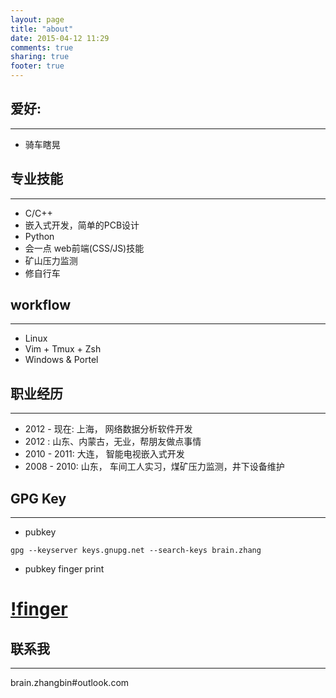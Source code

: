 ```yaml
---
layout: page
title: "about"
date: 2015-04-12 11:29
comments: true
sharing: true
footer: true
---
```


## 爱好:

-----------------------------

* 骑车瞎晃


## 专业技能

-----------------------------

* C/C++
* 嵌入式开发，简单的PCB设计
* Python
* 会一点 web前端(CSS/JS)技能
* 矿山压力监测
* 修自行车

## workflow

-----------------------------

* Linux
* Vim + Tmux + Zsh
* Windows & Portel


## 职业经历

-----------------------------

* 2012 - 现在: 上海， 网络数据分析软件开发
* 2012       : 山东、内蒙古，无业，帮朋友做点事情
* 2010 - 2011: 大连， 智能电视嵌入式开发
* 2008 - 2010: 山东， 车间工人实习，煤矿压力监测，井下设备维护

## GPG Key
-----------------------------

* pubkey
```
gpg --keyserver keys.gnupg.net --search-keys brain.zhang
```


* pubkey finger print

# [!finger](https://github.com/brain-zhang/memoryboxes.github.io/blob/source/images/201908/bg1.jpg)


## 联系我

-----------------------------

brain.zhangbin#outlook.com
